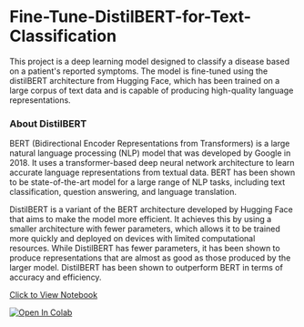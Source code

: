 # Fine-Tune-DistilBERT-for-Text-Classification

This project is a deep learning model designed to classify a disease based on a patient's reported symptoms. The model is fine-tuned using the distilBERT architecture from Hugging Face, which has been trained on a large corpus of text data and is capable of producing high-quality language representations.

### About DistilBERT

BERT (Bidirectional Encoder Representations from Transformers) is a large natural language processing (NLP) model that was developed by Google in 2018. It uses a transformer-based deep neural network architecture to learn accurate language representations from textual data. BERT has been shown to be state-of-the-art model for a large range of NLP tasks, including text classification, question answering, and language translation.

DistilBERT is a variant of the BERT architecture developed by Hugging Face that aims to make the model more efficient. It achieves this by using a smaller architecture with fewer parameters, which allows it to be trained more quickly and deployed on devices with limited computational resources. While DistilBERT has fewer parameters, it has been shown to produce representations that are almost as good as those produced by the larger model. DistilBERT has been shown to outperform BERT in terms of accuracy and efficiency.

[Click to View Notebook]([https://github.com/danplotkin/Fine-Tune-DistilBERT-for-Text-Classification](https://github.com/danplotkin/Fine-Tune-DistilBERT-for-Text-Classification/blob/main/symptom2disease.ipynb))

[![Open In Colab](https://colab.research.google.com/assets/colab-badge.svg)](https://colab.research.google.com/github/danplotkin/Fine-Tune-DistilBERT-for-Text-Classification/blob/main/symptom2disease.ipynb)


